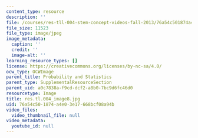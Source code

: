 ```yaml
---
content_type: resource
description: ''
file: /courses/res-tll-004-stem-concept-videos-fall-2013/76a54c501874a4e03e17668bcf08a94b_res.tl.004_image8.jpg
file_size: 11523
file_type: image/jpeg
image_metadata:
  caption: ''
  credit: ''
  image-alt: ''
learning_resource_types: []
license: https://creativecommons.org/licenses/by-nc-sa/4.0/
ocw_type: OCWImage
parent_title: Probability and Statistics
parent_type: SupplementalResourceSection
parent_uid: a0c7838a-f9cd-dcf2-a8b0-7bc9d6fc46d0
resourcetype: Image
title: res.tl.004_image8.jpg
uid: 76a54c50-1874-a4e0-3e17-668bcf08a94b
video_files:
  video_thumbnail_file: null
video_metadata:
  youtube_id: null
---
```

